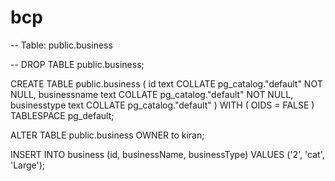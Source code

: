 # bcp

-- Table: public.business

-- DROP TABLE public.business;

CREATE TABLE public.business
(
    id text COLLATE pg_catalog."default" NOT NULL,
    businessname text COLLATE pg_catalog."default" NOT NULL,
    businesstype text COLLATE pg_catalog."default"
)
WITH (
    OIDS = FALSE
)
TABLESPACE pg_default;

ALTER TABLE public.business
    OWNER to kiran;
    
    
    
INSERT INTO business (id, businessName, businessType) VALUES ('2', 'cat', 'Large');
